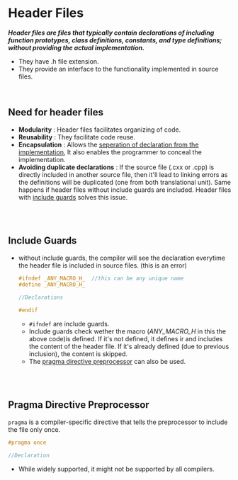 # Header Files

**_Header files are files that typically contain declarations of including function prototypes, class definitions, constants, and type definitions; without providing the actual implementation._**

- They have .h file extension.
- They provide an interface to the functionality implemented in source files.

<br>

## Need for header files

- **Modularity** : Header files facilitates organizing of code.
- **Reusability** : They facilitate code reuse.
- **Encapsulation** : Allows the [seperation of declaration from the implementation](../../04-cpp-oops/02-cpp-encapsulation.md#seperation-of-declaration-and-implementation), It also enables the programmer to conceal the implementation.
- **Avoiding duplicate declarations** : If the source file (.cxx or .cpp) is directly included in another source file, then it'll lead to linking errors as the definitions will be duplicated (one from both translational unit). Same happens if header files without include guards are included. Header files with [include guards](#include-guards) solves this issue.

<br>
<br>

## Include Guards

- without include guards, the compiler will see the declaration everytime the header file is included in source files. (this is an error)

  ```h
  #ifndef _ANY_MACRO_H_  //this can be any unique name
  #define _ANY_MACRO_H_

  //Declarations

  #endif
  ```

  - `#ifndef` are include guards.
  - Include guards check wether the macro (_ANY_MACRO_H_ in this the above code)is defined. If it's not defined, it defines ir and includes the content of the header file. If it's already defined (due to previous inclusion), the content is skipped.
  - The [pragma directive preprocessor](#pragma-directive-preprocessor) can also be used.

<br>
<br>

## Pragma Directive Preprocessor

`pragma` is a compiler-specific directive that tells the preprocessor to include the file only once.

```h
#pragma once

//Declaration
```

- While widely supported, it might not be supported by all compilers.
